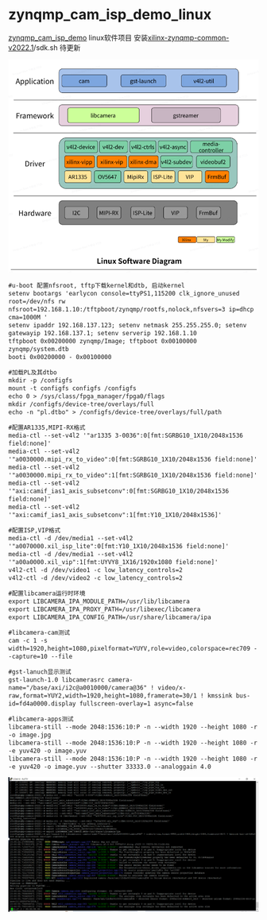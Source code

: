 # zynqmp_cam_isp_demo_linux
[zynqmp_cam_isp_demo](https://github.com/bxinquan/zynqmp_cam_isp_demo) linux软件项目
安装[xilinx-zynqmp-common-v2022.1](https://www.xilinx.com/member/forms/download/xef.html?filename=xilinx-zynqmp-common-v2022.1_04191534.tar.gz)/sdk.sh
待更新


![image](https://github.com/bxinquan/zynqmp_cam_isp_demo_linux/blob/main/Doc/Linux_SW_Diagram.png)

```
#u-boot 配置nfsroot, tftp下载kernel和dtb, 启动kernel
setenv bootargs 'earlycon console=ttyPS1,115200 clk_ignore_unused root=/dev/nfs rw nfsroot=192.168.1.10:/tftpboot/zynqmp/rootfs,nolock,nfsvers=3 ip=dhcp cma=1000M '
setenv ipaddr 192.168.137.123; setenv netmask 255.255.255.0; setenv gatewayip 192.168.137.1; setenv serverip 192.168.1.10
tftpboot 0x00200000 zynqmp/Image; tftpboot 0x00100000 zynqmp/system.dtb
booti 0x00200000 - 0x00100000
```

```
#加载PL及其dtbo
mkdir -p /configfs
mount -t configfs configfs /configfs
echo 0 > /sys/class/fpga_manager/fpga0/flags
mkdir /configfs/device-tree/overlays/full
echo -n "pl.dtbo" > /configfs/device-tree/overlays/full/path
```

```
#配置AR1335,MIPI-RX格式
media-ctl --set-v4l2 '"ar1335 3-0036":0[fmt:SGRBG10_1X10/2048x1536 field:none]'
media-ctl --set-v4l2 '"a0030000.mipi_rx_to_video":0[fmt:SGRBG10_1X10/2048x1536 field:none]'
media-ctl --set-v4l2 '"a0030000.mipi_rx_to_video":1[fmt:SGRBG10_1X10/2048x1536 field:none]'
media-ctl --set-v4l2 '"axi:camif_ias1_axis_subsetconv":0[fmt:SGRBG10_1X10/2048x1536 field:none]'
media-ctl --set-v4l2 '"axi:camif_ias1_axis_subsetconv":1[fmt:Y10_1X10/2048x1536]'
```

```
#配置ISP,VIP格式
media-ctl -d /dev/media1 --set-v4l2 '"a0070000.xil_isp_lite":0[fmt:Y10_1X10/2048x1536 field:none]'
media-ctl -d /dev/media1 --set-v4l2 '"a00a0000.xil_vip":1[fmt:UYVY8_1X16/1920x1080 field:none]'
v4l2-ctl -d /dev/video1 -c low_latency_controls=2
v4l2-ctl -d /dev/video2 -c low_latency_controls=2
```

```
#配置libcamera运行时环境
export LIBCAMERA_IPA_MODULE_PATH=/usr/lib/libcamera
export LIBCAMERA_IPA_PROXY_PATH=/usr/libexec/libcamera
export LIBCAMERA_IPA_CONFIG_PATH=/usr/share/libcamera/ipa
```

```
#libcamera-cam测试
cam -c 1 -s width=1920,height=1080,pixelformat=YUYV,role=video,colorspace=rec709 --capture=10 --file
```

```
#gst-lanuch显示测试
gst-launch-1.0 libcamerasrc camera-name="/base/axi/i2c@a0010000/camera@36" ! video/x-raw,format=YUY2,width=1920,height=1080,framerate=30/1 ! kmssink bus-id=fd4a0000.display fullscreen-overlay=1 async=false
```

```
#libcamera-apps测试
libcamera-still --mode 2048:1536:10:P -n --width 1920 --height 1080 -r -o image.jpg
libcamera-still --mode 2048:1536:10:P -n --width 1920 --height 1080 -r -e yuv420 -o image.yuv
libcamera-still --mode 2048:1536:10:P -n --width 1920 --height 1080 -r -e yuv420 -o image.yuv --shutter 33333.0 --analoggain 4.0
```

![image](https://github.com/bxinquan/zynqmp_cam_isp_demo_linux/blob/main/Doc/cmd.png)
